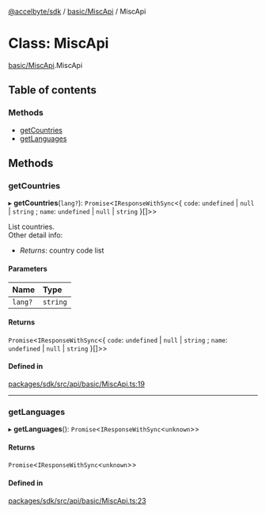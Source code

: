 [@accelbyte/sdk](../README.md) / [basic/MiscApi](../modules/basic_MiscApi.md) / MiscApi

# Class: MiscApi

[basic/MiscApi](../modules/basic_MiscApi.md).MiscApi

## Table of contents

### Methods

- [getCountries](basic_MiscApi.MiscApi.md#getcountries)
- [getLanguages](basic_MiscApi.MiscApi.md#getlanguages)

## Methods

### getCountries

▸ **getCountries**(`lang?`): `Promise`<`IResponseWithSync`<{ `code`: `undefined` \| ``null`` \| `string` ; `name`: `undefined` \| ``null`` \| `string`  }[]\>\>

List countries.<br>Other detail info: <ul><li><i>Returns</i>: country code list</li></ul>

#### Parameters

| Name | Type |
| :------ | :------ |
| `lang?` | `string` |

#### Returns

`Promise`<`IResponseWithSync`<{ `code`: `undefined` \| ``null`` \| `string` ; `name`: `undefined` \| ``null`` \| `string`  }[]\>\>

#### Defined in

[packages/sdk/src/api/basic/MiscApi.ts:19](https://github.com/AccelByte/accelbyte-web-sdk/blob/57827c8/packages/sdk/src/api/basic/MiscApi.ts#L19)

___

### getLanguages

▸ **getLanguages**(): `Promise`<`IResponseWithSync`<`unknown`\>\>

#### Returns

`Promise`<`IResponseWithSync`<`unknown`\>\>

#### Defined in

[packages/sdk/src/api/basic/MiscApi.ts:23](https://github.com/AccelByte/accelbyte-web-sdk/blob/57827c8/packages/sdk/src/api/basic/MiscApi.ts#L23)
